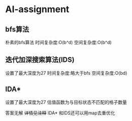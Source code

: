 # AI-assignment

## bfs算法
朴素的bfs算法 时间复杂度:O(b^d) 空间复杂度:O(b^d)

## 迭代加深搜索算法(IDS)
设置了最大深度为27 时间复杂度:略大于bfs 空间复杂度:O(bd)

## IDA*
设置了最大深度为27 估值函数为与目标状态不匹配的格子数量

答案无解
~~详情见注释~~ IDA* 和IDS还可以用map去重优化
